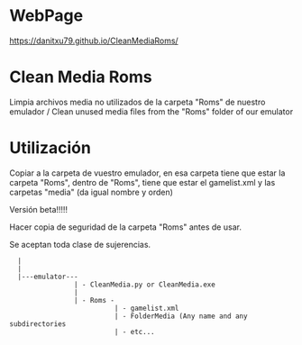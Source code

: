 # WebPage
https://danitxu79.github.io/CleanMediaRoms/

# Clean Media Roms
Limpia archivos media no utilizados de la carpeta "Roms" de nuestro emulador /  Clean unused media files from the "Roms" folder of our emulator

# Utilización
Copiar a la carpeta de vuestro emulador, en esa carpeta tiene que estar la carpeta "Roms", dentro de "Roms", tiene que estar el gamelist.xml y las carpetas "media" (da igual nombre y orden)

Versión beta!!!!!

Hacer copia de seguridad de la carpeta "Roms" antes de usar.

Se aceptan toda clase de sujerencias.


      |
      |
      |---emulator---
                    | - CleanMedia.py or CleanMedia.exe
                    |
                    | - Roms - 
                              | - gamelist.xml
                              | - FolderMedia (Any name and any subdirectories
                              | - etc...
